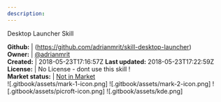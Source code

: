 ```yaml
---
description: 
---
```

Desktop Launcher Skill



**Github:** | (https://github.com/adrianmrit/skill-desktop-launcher)  
**Owner:** | [@adrianmrit](https://github.com/adrianmrit)  
**Created:** | 2018-05-23T17:16:57Z  **Last updated:** 2018-05-23T17:22:59Z  
**License:** | No License - dont use this skill !  
**Market status:** | [Not in Market](https://market.mycroft.ai/skill/)  
 ![.gitbook/assets/mark-1-icon.png]  ![.gitbook/assets/mark-2-icon.png]  ![.gitbook/assets/picroft-icon.png]  ![.gitbook/assets/kde.png]  
